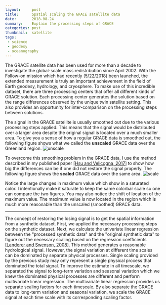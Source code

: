 ```yaml
---
layout:     post
title:      Spatial scaling the GRACE satellite data
date:       2018-08-24
summary:    Explain the processing steps of GRACE
categories: post
thumbnail:  satellite
tags:
 - science
 - geodesy
 - oceanography
---
```


The GRACE satellite data has been used for more than a decade to investigate the global-scale mass redistribution since April 2002.
With the Follow-on mission which had recently (5/22/2018) been launched, the extended measurement is truly an important achievement in the field of Earth geodesy, hydrology, and cryosphere.
To make use of this incredible dataset, there are three processing centers that offer all different kinds of GRACE solution.
Each processing center generates the solution based on the range differences observed by the unique twin satellite setting.
This also provides an opportunity for inter-comparison on the processing steps between solutions.

The signal in the GRACE satellite is usually smoothed out due to the various processing steps applied. This means that the signal would be distributed over a larger area despite the original signal is located over a much smaller area. To give you a sense of how a regular GRACE data is smoothed out, the following figure shows what we called the **unscaled** GRACE data over the Greenland region. 
![unscale](https://chiaweh2.github.io/figures/regress_gisnoscale.png)

To overcome this smoothing problem in the GRACE data, I use the method described in my published paper [[Hsu and Velicogna, 2017]](https://agupubs.onlinelibrary.wiley.com/doi/abs/10.1002/2017GL074070) to show how big the differences can be if one did not restore the signal properly. The following figure shows the **scaled** GRACE data over the same area.
![scale](https://chiaweh2.github.io/figures/regress_gisscale.png)

Notice the large changes in maximum value which show in a saturated color. I intentionally make it saturate to keep the same colorbar scale so one can compare the two figures. You may also notice the shift of location of the maximum value. The maximum value is now located in the region which is much more reasonable than the unscaled (smoothed) GRACE data. 

---

The concept of restoring the losing signal is to get the spatial information from a synthetic dataset. First, we applied the necessary processing steps on the synthetic dataset. Next, we calculate the univariate linear regression between the "processed synthetic data" and the "original synthetic data" to figure out the necessary scaling based on the regression coefficients [[Landerer and Swenson, 2008]](https://agupubs.onlinelibrary.wiley.com/doi/10.1029/2011WR011453). This method generates a reasonable hydrological signal. However, the signal variation at different time scales can be dominated by separate physical processes. Single scaling provided by the previous study may only represent a single physical process that dominated the total signal. To improve the estimate in all timescale, we separated the signal to long-term variation and seasonal variation which we knew the dominated physical processes are different and perform multivariate linear regression. The multivariate linear regression provides us separate scaling factors for each timescale. By also separate the GRACE data to long-term variation and seasonal variation, we scale the GRACE signal at each time scale with its corresponding scaling factor.  